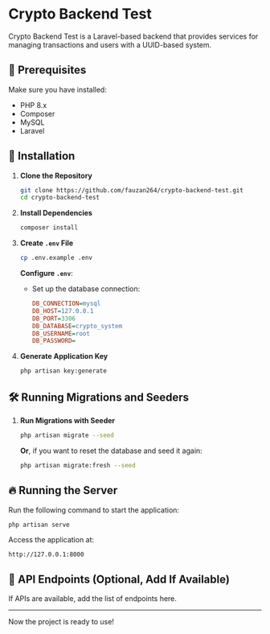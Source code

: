 # Crypto Backend Test

Crypto Backend Test is a Laravel-based backend that provides services for managing transactions and users with a UUID-based system.

## 📌 Prerequisites
Make sure you have installed:
- PHP 8.x
- Composer
- MySQL
- Laravel

## 🚀 Installation

1. **Clone the Repository**
   ```bash
   git clone https://github.com/fauzan264/crypto-backend-test.git
   cd crypto-backend-test
   ```

2. **Install Dependencies**
   ```bash
   composer install
   ```

3. **Create `.env` File**
   ```bash
   cp .env.example .env
   ```
   **Configure `.env`**:
   - Set up the database connection:
     ```ini
     DB_CONNECTION=mysql
     DB_HOST=127.0.0.1
     DB_PORT=3306
     DB_DATABASE=crypto_system
     DB_USERNAME=root
     DB_PASSWORD=
     ```

4. **Generate Application Key**
   ```bash
   php artisan key:generate
   ```

## 🛠️ Running Migrations and Seeders

1. **Run Migrations with Seeder**
   ```bash
   php artisan migrate --seed
   ```
   **Or**, if you want to reset the database and seed it again:
   ```bash
   php artisan migrate:fresh --seed
   ```

## 🔥 Running the Server

Run the following command to start the application:
```bash
php artisan serve
```
Access the application at:
```
http://127.0.0.1:8000
```

## 📌 API Endpoints (Optional, Add If Available)
If APIs are available, add the list of endpoints here.

---

Now the project is ready to use!